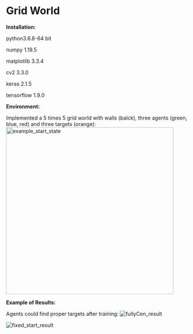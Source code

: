 # Grid World
**Installation:**

python3.6.8-64 bit

numpy 1.19.5

matplotlib 3.3.4

cv2 3.3.0

keras 2.1.5

tensorflow 1.9.0


**Environment:**

Implemented a 5 times 5 grid world with walls (balck), three agents (green, blue, red) and three targets (orange):
<img width="456" alt="example_start_state" src="https://user-images.githubusercontent.com/60335722/117495476-86ccfb80-af2a-11eb-9d0a-8239b20c2660.png">



**Example of Results:**


Agents could find proper targets after training:
![fullyCen_result](https://user-images.githubusercontent.com/60335722/117496616-25a62780-af2c-11eb-916c-8014c5574855.gif)

![fixed_start_result](https://user-images.githubusercontent.com/60335722/117498143-41aac880-af2e-11eb-83a1-82ff5b799936.gif)
